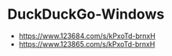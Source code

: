 # DuckDuckGo-Windows
* https://www.123684.com/s/kPxoTd-brnxH
* https://www.123865.com/s/kPxoTd-brnxH

